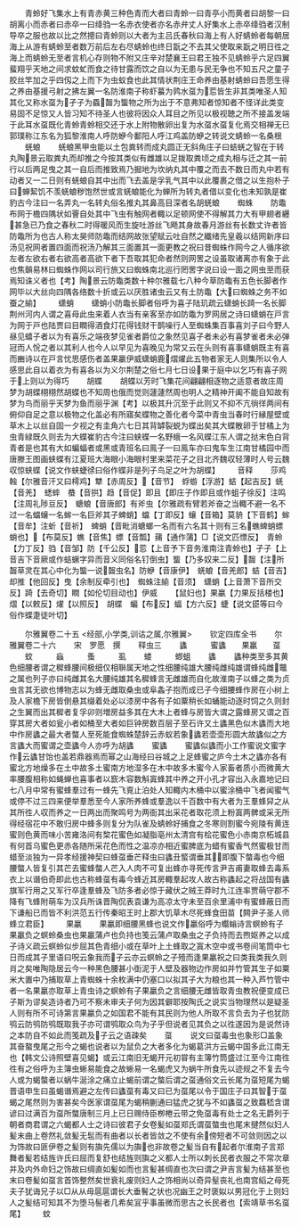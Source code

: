 <!-- { "loadSidebar": true } -->
　　青蛉好飞集水上有青赤黄三种色青而大者曰青蛉一曰青亭小而黄者曰胡黎一曰胡离小而赤者曰赤卒一曰绛驺一名赤衣使者亦名赤弁丈人好集水上赤卒绛驺者汉制导卒之服也故以比之然摠曰青蛉则以大者为主吕氏春秋曰海上有人好蜻蛉者每朝居海上从游有蜻蛉至者数万前后左右尽蜻蛉也终日翫之不去其父使取来翫之明日徃之海上而蜻蛉无至者言机心存则物不附又庄辛对楚襄王曰君王独不见蜻蛉乎六足四翼蜚翔乎天地之间求蚊虻而食之待甘露而饮之自以为无患与民无争也不知五尺之童子胶丝竿加之乎四仭之上而下为虫蚁食也此其情状荆庄王命养由基射蜻蛉曰吾愿生得之养由基援弓射之拂左翼一名防淮南子称虾蟇为鹑水虿为莣皆生非其类唯圣人知其化又称水虿为孑子为蟁齧为螚物之所为出于不意弗知者惊知者不怪详此类变易固不足惊又人皆习知不待圣人也彼将因众人耳目之所见以极视聴之所不接盖发端于此耳水虿既化青蛉青蛉相交还于水上附物散卵出复为水虿水虿复化焉交相禅无已郭璞称江东名为狐黎淮南人呼防蛜今鄱阳人呼江鸡盖防蛜之转说文蜻蛉一名桑根
　　蜣蜋
　　蜣蜋黑甲虫能以土包粪转而成丸圆正无斜角庄子曰蛣蜣之智在于转丸陶景云取粪丸而却推之今按其类似有雌雄以足拨取粪顷之成丸相与迁之其一前行以后两足曳之其一自后而推致焉乃掘地为坎纳丸其中覆之而去不数日而丸中若有动者又一二日则有蜣蜋自其中出而飞去盖是孚乳气其中以此覆裹之借之以生抱朴子曰蝉絜饥不羡蜣蜋秽饱然世或言蜣蜋能化为蝉所为转丸者借以变化也未知孰是崔豹古今注曰一名弄丸一名转丸俗名推丸其鼻高目深者名胡蜣蜋
　　蜘蛛
　　防鼄布网于檐四隅状如罾自处其中飞虫有触网者輙以足顿网使不得解其力大有甲翅者纒甚急已乃食之春秋二时得暖风而生旋吐游丝飞飏其身故春月游丝有长数丈许者皆防鼄所为也古人称太昊师防鼄而结网故张望赋云吐自然之纎绪先皇羲以结网新序曰汤见祝网者置四面而祝汤乃解其三面置其一面更教之祝曰昔蜘蛛作网今之人循序欲左者左欲右者右欲高者高欲下者下吾取其犯命者然则网罟之设虽取诸离亦有象于此也焦贑易林曰蜘蛛作网以司行旅又曰蜘蛛南北巡行罔罟字说曰设一面之网虫至而获焉知诛义者也【考】陶景云防鼄类数十种尔雅载七八种今草防鼄有五色长脚者作网毕以大丝向四隅各络数十折或云以厌胜诸虫云又有土防鼄【大曰蜘蛛之务不如蚕之緰】
　　蟏蛸
　　蟏蛸小防鼄长脚者俗呼为喜子陆玑疏云蟏蛸长踦一名长脚荆州河内人谓之喜母此虫来着人衣当有亲客至亦如防鼄为罗网居之诗曰蟏蛸在戸言为网于戸也陆贾曰目瞤得酒食灯花得钱财干鹊噪行人至蜘蛛集百事喜刘子曰今野人昼见蟢子者以为有喜乐之端夜梦见雀者爵位之象然见喜子者未必有喜梦雀者未必弹冠而人恱之者以其利人也今人以早见为喜晚见为常又云在头则有喜事蟏蛸既主有喜而豳诗以在戸言忧思感伤者盖果臝伊威蟏蛸鹿熠燿此五物者家无人则集所以令人感思此自以着衣为有喜各以为义尔荆楚之俗七月七日设果于庭中以乞巧有喜子网于上则以为得巧
　　胡蝶
　　胡蝶以芳时飞集花间翩翩相逐物之适意者故庄周梦为胡蝶栩栩然胡蝶也不知周也俄而觉则蘧蘧然周也明人之精神开阖不能自知故有梦为鸟而丽乎天梦为鱼而丽乎渊【考】以极其升沉至于此则又不抑不亢徜徉两间有俯仰自足之意以极物之化盖必有所寤矣蝶物之善化者今菜中青虫当春时行縁屋壁或草木上以丝自固一夕视之有圭角六七日其背罅裂蜕为蝶出矣其大蝶散卵于甘橘上为虫青緑既久则去为大蝶崔豹古今注曰蛱蝶一名野蛾一名风蝶江东人谓之挞末色白背青者是也其有大如蝙蝠者或黑或青班名曰鳯子一曰鳯车亦曰鬼车生江南甘橘园中而唐滕王图画蛱蝶有江夏班大海眼小海眼村里来菜花子之目北齐魏収轻薄时人号云魏収惊蛱蝶【说文作蛱蜨徐曰俗作蝶非是列子鸟足之叶为胡蝶】
　　音释
　　莎鸡　螒【尔雅音汗又曰樗鸡】犨【赤周反】【音节】　蜉蝣【浮游】蛣【起吉反】蜣【音羌】　蟋蟀　蛬【音拱】趋【音促】即且【即庄子作即且或作蛆子徐反】注鸣【注周礼陟豆反】　螗蜋【音唐郎】有斧虫【尔雅疏有臂若斧奋之当輙不避一名不过一名蟷蠰一名蛑一名巨斧其子蜱蛸】蟷【丁即反】蠰【音箱】莫貈【下音鹤】蛑【音牟】注蚚【音祈】　蜱蛸【音毗消螗螂一名而有六名其十则有三名蟭蜱蛸螵蛸也】【布莫反】蟭【音焦】螵【音瓢】蒱【通作蒲】□【说文匹慓反】　青蛉【力丁反】驺【音邹】防【千公反】莣【上音予下音务淮南注青蛉也】孑子【上音吉下音厥或作蛣蟩字异而音义同俗名钉倒虫】螚【乃多奴来二反】齧【注所齧草灵在其心中化为螚一说齧虫名】防蛜【音康伊】　蜣蜋【音羌郎】蛣【音吉】却推【他回反】曳【余制反牵引也】　蜘蛛注緰【音须】　蟏蛸【上音萧下音所交反】踦【去奇切】瞤【如伦切目动也】伊威
　　【鼠妇也】果臝【力果反括楼也】熠【以敕反】燿【以照反】　胡蝶　蝙【布反】蝠【方六反】蜨【说文臣等曰今俗作蝶疌徒叶切】













　　尔雅翼卷二十五
<经部,小学类,训诂之属,尔雅翼>
　　钦定四库全书
　　尔雅翼卷二十六
　　宋　罗愿　撰
　　释虫三
　　蠭　　　蜜蠭　　果臝　　虿
　　蚊　　　蝱　　　蚤　　　虱
　　蝼　　　蝍蛆
　　蠭
　　蠭种类至多其黄色细腰者谓之穉蜂腰间极细仅相聨属天地之性细腰纯雄大腰纯雌纯雄谓蜂纯雌鼈之属也列子亦曰纯雌其名大腰纯雄其名穉蜂言无雌雄而自化故淮南子以蜂之类为贞虫言其无欲也博物志以为蜂无雌取桑虫或阜螽子抱而成已子今细腰蜂作房在小树上及人家檐下房皆倒悬其缀着处必以漆房中各有子如粟稍长如蛹能动逐时饲之久则封之生翼而出其穉者复孚卯则増房益多其在大木上者蜂与房皆大谓之露蜂房又谓之百穿其房大者如瓮小者如桶至大者如巨钟房数百层子至石许又土蠭黑色似木蠭而大地中作房蠭之最大者螫人至死能食蜘蛛楚辞云赤蚁若象蠭若壶壶形圆大故蠭似之方言蠭大而蜜谓之壶蠭今人亦呼为胡蠭
　　蜜蠭
　　蜜蠭似蠭而小工作蜜说文蜜字作云蠭甘饴也盖若鼎器焉而幂之山海经曰谷城之上足蜂蜜之庐今土木之蠭亦各有蜜北方地燥多在土中故多土蜜南方地湿多在木中故多木蜜今人家畜者质小而微黄大率腰腹相称如蝇蝉也喜事者以窾木容数斛寘蜂其中养之开小孔才容出入永嘉地记曰七八月中常有蜜蜂羣过有一蜂先飞覔止泊处人知輙内木桶中以蜜涂桶中飞者闻蜜气或停不过三四来便举羣悉至今人家所养蜂或羣逸以千百数中有大者为王羣蜂舁之从其所徃人収而养之一日两出而聚鸣号为两衙其出采花者取花须上粉寘两髀或采无所得经宿花中不敢归房中蜂多则复分为队雀及蜻蛉好捕食之冬寒则割蜜今宛陵有黄连蜜则色黄而味小苦雍洛间有棃花蜜色如凝脂亳州太清宫有桧花蜜色小赤南京柘城县有何首乌蜜色更赤各随所采花色而性之温凉亦相近蜜脾底为蜡有蜜香气然蜜极甘而蜡至淡独为一异孝经援神契曰蜂虿垂芒释虫曰蠭丑螸谓垂其即腹下螫毒也今细腰螫人皆复引其芒去蜜蜂螫人芒入人肉不可复出蜂亦寻死传言尹吉甫妻取蜂去毒系衣上以谮伯奇即此也古称蜂虿有毒今蜂近其房輙羣起攻人故古称蠭起之将战国有蠭旗军行用之又军行卒逢羣蜂及飞防多者必惊于藏伏之贼王莽时九江连率贾萌守郡不降有飞蜂附萌车为汉兵所诛晋陶侃表袁谦为高凉太守未至百余里浦中有蜜蜂蔽日而下谦船已而皆不利洪范五行传秦昭王时上郡大饥草木尽死蜂食田苗【闗尹子圣人师蜂立君臣】
　　果臝
　　果臝即细腰黑蜂也说文作臝俗呼为蠮螉诗言螟蛉有子果臝负之螟蛉桑虫也果臝蒲卢也负持也笺云蒲卢取桑虫之子负持而去煦妪养之以成子诗义疏云螟蛉似步屈其色青细小或在草叶上土蜂取之寘木空中或书卷间笔筒中七日而成其子里语曰呪云象我而子云亦云螟蛉之子殪而逢果臝祝之曰类我类我久则肖之矣唯陶隐居云今一种黑色腰甚小衘泥于人壁及器物边作房如并竹管其生子如粟米大置中乃捕取草上青蜘蛛十余枚满中仍塞口以拟其子大为粮也其一种入芦竹管中者一名果臝亦取草上青虫诗之螟蛉有子果臝负之言细腰无雌皆取青虫教祝便变成已子斯为谬矣造诗者乃可不察未审夫子何为因其僻耶按陶氏之说实当物理然以是疑圣人则有所不可诗第言果臝负之如国君不能有其民则为他人所取不言负去为子也犹防鸮云防鸮防鸮既取我子亦可谓鸮取众鸟为子乎但说者见其负之以徃遂因为是说然诗之本防自不如此而笺疏及子云之语疎矣
　　虿
　　说文曰虿毒虫也象形□盖象其奋螯曳尾之形今之蝎也说者以为鼠负之大者多化为蝎葛洪方云蝎中国多此江南无也【韩文公诗照壁喜见蝎】或云江南旧无蝎开元初甞有主簿竹筒盛过江至今江南徃徃有之俗呼为主簿虫蜥易能食之故蜥易一名蝎虎又为蜗牛所食先以迹规之不复去今人或为蝎螫者以蜗牛涎涂之痛立止蝎前谓之螫后谓之虿通俗文云长尾为虿短尾为蝎晋语申生曰虽蝎谮焉避之左传曰蠭虿有毒又曰已为虿尾以令于国庄子曰其智于虿蝎之尾然则为害甚矣今医家谓虿尾为蝎稍蒯通曰猛虎之犹与不如蠭虿之致蠚嵇含谓谚曰过满百为虿所螫唐制三月上已日赐侍臣栁棬云带之免虿毒有处士之名无爵列于朝者商君谓之六蝎都人士之诗曰彼君子女卷髪如虿郑氏谓虿螫虫也尾末揵然似妇人髪末曲上卷然礼敛髪无髢而有曲者以长者皆敛之不使有余傍短者不可敛则因之以为饰故曰匪伊卷之髪则有旟先儒以为旟也非故卷之髪当自有起者尔淮南子言郑舞者髪若结旌许氏曰屈而复舒也结旌则旟之义都人士所以刺长民者衣服之不常次章并及内外命妇之饰故曰绸直如髪如而也言髪甚绸直也次曰谓之尹吉言髪为结甚至也末曰卷髪如虿言首饰整然矣世衰礼废则妇人之饰相尚以奇异髽丧礼也南宫縚之母死夫子犹诲兄子以□从从毋扈扈谓长大垂鬌之状也况幽王之时褒姒以男冠化于上则妇人之髪结可知其不为堕马髻者几希矣冝乎事虽微而思古之长民者也【索靖草书名虿尾】
　　蚊
